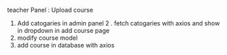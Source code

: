 teacher Panel : Upload course
1. Add catogaries in admin panel
2 . fetch catogaries with axios and show in dropdown in add course page
3. modify course model
4. add course in database with axios
